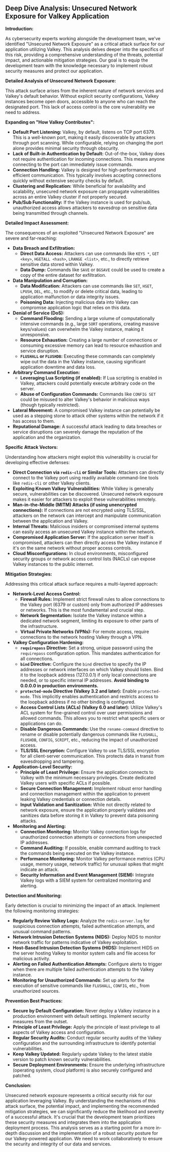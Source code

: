 ## Deep Dive Analysis: Unsecured Network Exposure for Valkey Application

**Introduction:**

As cybersecurity experts working alongside the development team, we've identified "Unsecured Network Exposure" as a critical attack surface for our application utilizing Valkey. This analysis delves deeper into the specifics of this risk, providing a comprehensive understanding of the threats, potential impact, and actionable mitigation strategies. Our goal is to equip the development team with the knowledge necessary to implement robust security measures and protect our application.

**Detailed Analysis of Unsecured Network Exposure:**

This attack surface arises from the inherent nature of network services and Valkey's default behavior. Without explicit security configurations, Valkey instances become open doors, accessible to anyone who can reach the designated port. This lack of access control is the core vulnerability we need to address.

**Expanding on "How Valkey Contributes":**

* **Default Port Listening:** Valkey, by default, listens on TCP port 6379. This is a well-known port, making it easily discoverable by attackers through port scanning. While configurable, relying on changing the port alone provides minimal security through obscurity.
* **Lack of Built-in Authentication by Default:**  Out-of-the-box, Valkey does not require authentication for incoming connections. This means anyone connecting to the port can immediately issue commands.
* **Connection Handling:** Valkey is designed for high-performance and efficient communication. This typically involves accepting connections quickly without extensive security checks by default.
* **Clustering and Replication:** While beneficial for availability and scalability, unsecured network exposure can propagate vulnerabilities across an entire Valkey cluster if not properly secured.
* **Pub/Sub Functionality:** If the Valkey instance is used for pub/sub, unauthorized access allows attackers to eavesdrop on sensitive data being transmitted through channels.

**Detailed Impact Assessment:**

The consequences of an exploited "Unsecured Network Exposure" are severe and far-reaching:

* **Data Breach and Exfiltration:**
    * **Direct Data Access:** Attackers can use commands like `KEYS *`, `GET <key>`, `HGETALL <hash>`, `LRANGE <list>`, etc., to directly retrieve sensitive data stored within Valkey.
    * **Data Dump:** Commands like `SAVE` or `BGSAVE` could be used to create a copy of the entire dataset for exfiltration.
* **Data Manipulation and Corruption:**
    * **Data Modification:** Attackers can use commands like `SET`, `HSET`, `LPUSH`, `DEL`, etc., to modify or delete critical data, leading to application malfunction or data integrity issues.
    * **Poisoning Data:** Injecting malicious data into Valkey can compromise application logic that relies on this data.
* **Denial of Service (DoS):**
    * **Command Flooding:** Sending a large volume of computationally intensive commands (e.g., large `SORT` operations, creating massive keys/values) can overwhelm the Valkey instance, making it unresponsive.
    * **Resource Exhaustion:**  Creating a large number of connections or consuming excessive memory can lead to resource exhaustion and service disruption.
    * **`FLUSHALL` or `FLUSHDB`:**  Executing these commands can completely wipe out the data in the Valkey instance, causing significant application downtime and data loss.
* **Arbitrary Command Execution:**
    * **Leveraging Lua Scripting (if enabled):** If Lua scripting is enabled in Valkey, attackers could potentially execute arbitrary code on the server.
    * **Abuse of Configuration Commands:**  Commands like `CONFIG SET` could be misused to alter Valkey's behavior in malicious ways (though typically restricted).
* **Lateral Movement:** A compromised Valkey instance can potentially be used as a stepping stone to attack other systems within the network if it has access to them.
* **Reputational Damage:** A successful attack leading to data breaches or service disruptions can severely damage the reputation of the application and the organization.

**Specific Attack Vectors:**

Understanding how attackers might exploit this vulnerability is crucial for developing effective defenses:

* **Direct Connection via `redis-cli` or Similar Tools:** Attackers can directly connect to the Valkey port using readily available command-line tools like `redis-cli` or other Valkey clients.
* **Exploiting Known Valkey Vulnerabilities:** While Valkey is generally secure, vulnerabilities can be discovered. Unsecured network exposure makes it easier for attackers to exploit these vulnerabilities remotely.
* **Man-in-the-Middle (MITM) Attacks (if using unencrypted connections):** If connections are not encrypted using TLS/SSL, attackers on the network can intercept and manipulate communication between the application and Valkey.
* **Internal Threats:** Malicious insiders or compromised internal systems can easily access an unsecured Valkey instance within the network.
* **Compromised Application Server:** If the application server itself is compromised, attackers can then directly access the Valkey instance if it's on the same network without proper access controls.
* **Cloud Misconfigurations:** In cloud environments, misconfigured security groups or network access control lists (NACLs) can expose Valkey instances to the public internet.

**Mitigation Strategies:**

Addressing this critical attack surface requires a multi-layered approach:

* **Network-Level Access Control:**
    * **Firewall Rules:** Implement strict firewall rules to allow connections to the Valkey port (6379 or custom) only from authorized IP addresses or networks. This is the most fundamental and crucial step.
    * **Network Segmentation:** Isolate the Valkey instance within a dedicated network segment, limiting its exposure to other parts of the infrastructure.
    * **Virtual Private Networks (VPNs):** For remote access, require connections to the network hosting Valkey through a VPN.
* **Valkey Configuration Hardening:**
    * **`requirepass` Directive:**  Set a strong, unique password using the `requirepass` configuration option. This mandates authentication for all connections.
    * **`bind` Directive:**  Configure the `bind` directive to specify the IP addresses or network interfaces on which Valkey should listen. Bind it to the loopback address (127.0.0.1) if only local connections are needed, or to specific internal IP addresses. **Avoid binding to 0.0.0.0 in production environments.**
    * **`protected-mode` Directive (Valkey 3.2 and later):** Enable `protected-mode`. This implicitly enables authentication and restricts access to the loopback address if no other binding is configured.
    * **Access Control Lists (ACLs) (Valkey 6.0 and later):** Utilize Valkey's ACL system for fine-grained control over user permissions and allowed commands. This allows you to restrict what specific users or applications can do.
    * **Disable Dangerous Commands:** Use the `rename-command` directive to rename or disable potentially dangerous commands like `FLUSHALL`, `FLUSHDB`, `CONFIG`, `SCRIPT`, etc., reducing the impact of unauthorized access.
    * **TLS/SSL Encryption:** Configure Valkey to use TLS/SSL encryption for all client-server communication. This protects data in transit from eavesdropping and tampering.
* **Application-Level Security:**
    * **Principle of Least Privilege:** Ensure the application connects to Valkey with the minimum necessary privileges. Create dedicated Valkey users with specific ACLs if possible.
    * **Secure Connection Management:** Implement robust error handling and connection management within the application to prevent leaking Valkey credentials or connection details.
    * **Input Validation and Sanitization:** While not directly related to network exposure, ensure the application properly validates and sanitizes data before storing it in Valkey to prevent data poisoning attacks.
* **Monitoring and Alerting:**
    * **Connection Monitoring:** Monitor Valkey connection logs for unauthorized connection attempts or connections from unexpected IP addresses.
    * **Command Auditing:** If possible, enable command auditing to track the commands being executed on the Valkey instance.
    * **Performance Monitoring:** Monitor Valkey performance metrics (CPU usage, memory usage, network traffic) for unusual spikes that might indicate an attack.
    * **Security Information and Event Management (SIEM):** Integrate Valkey logs with a SIEM system for centralized monitoring and alerting.

**Detection and Monitoring:**

Early detection is crucial to minimizing the impact of an attack. Implement the following monitoring strategies:

* **Regularly Review Valkey Logs:**  Analyze the `redis-server.log` for suspicious connection attempts, failed authentication attempts, and unusual command patterns.
* **Network Intrusion Detection Systems (NIDS):** Deploy NIDS to monitor network traffic for patterns indicative of Valkey exploitation.
* **Host-Based Intrusion Detection Systems (HIDS):** Implement HIDS on the server hosting Valkey to monitor system calls and file access for malicious activity.
* **Alerting on Failed Authentication Attempts:** Configure alerts to trigger when there are multiple failed authentication attempts to the Valkey instance.
* **Monitoring for Unauthorized Commands:** Set up alerts for the execution of sensitive commands like `FLUSHALL`, `CONFIG`, etc., from unauthorized sources.

**Prevention Best Practices:**

* **Secure by Default Configuration:**  Never deploy a Valkey instance in a production environment with default settings. Implement security measures from the outset.
* **Principle of Least Privilege:** Apply the principle of least privilege to all aspects of Valkey access and configuration.
* **Regular Security Audits:** Conduct regular security audits of the Valkey configuration and the surrounding infrastructure to identify potential vulnerabilities.
* **Keep Valkey Updated:** Regularly update Valkey to the latest stable version to patch known security vulnerabilities.
* **Secure Deployment Environments:** Ensure the underlying infrastructure (operating system, cloud platform) is also securely configured and patched.

**Conclusion:**

Unsecured network exposure represents a critical security risk for our application leveraging Valkey. By understanding the mechanisms of this attack surface, the potential impact, and implementing the recommended mitigation strategies, we can significantly reduce the likelihood and severity of a successful attack. It's crucial that the development team prioritizes these security measures and integrates them into the application deployment process. This analysis serves as a starting point for a more in-depth discussion and the implementation of a robust security posture for our Valkey-powered application. We need to work collaboratively to ensure the security and integrity of our data and services.
